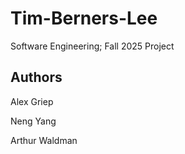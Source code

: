 # Tim-Berners-Lee
Software Engineering; Fall 2025 Project

## Authors
Alex Griep

Neng Yang

Arthur Waldman
